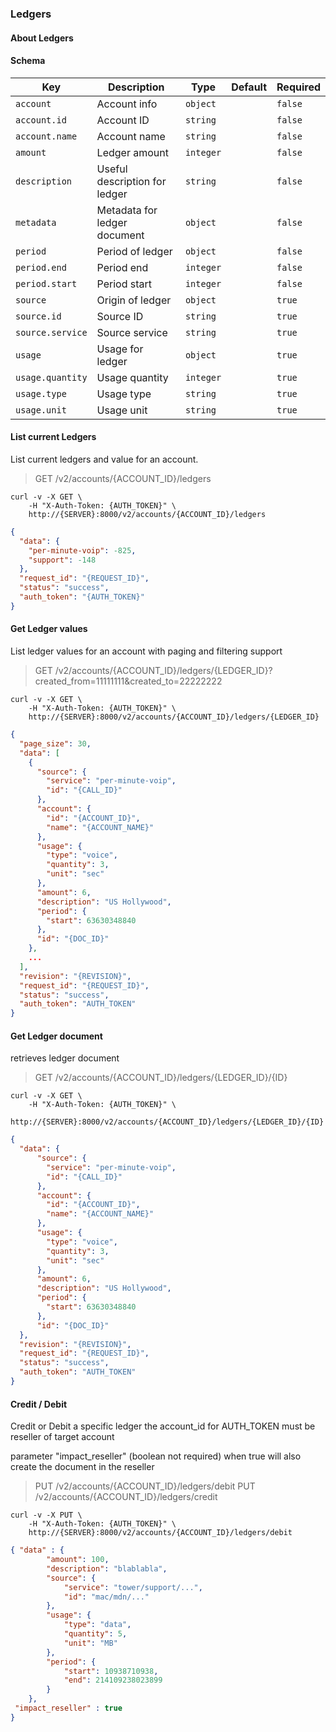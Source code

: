 ### Ledgers

#### About Ledgers

#### Schema

Key | Description | Type | Default | Required
--- | ----------- | ---- | ------- | --------
`account` | Account info | `object` |   | `false`
`account.id` | Account ID | `string` |   | `false`
`account.name` | Account name | `string` |   | `false`
`amount` | Ledger amount | `integer` |   | `false`
`description` | Useful description for ledger | `string` |   | `false`
`metadata` | Metadata for ledger document | `object` |   | `false`
`period` | Period of ledger | `object` |   | `false`
`period.end` | Period end | `integer` |   | `false`
`period.start` | Period start | `integer` |   | `false`
`source` | Origin of ledger | `object` |   | `true`
`source.id` | Source ID | `string` |   | `true`
`source.service` | Source service | `string` |   | `true`
`usage` | Usage for ledger | `object` |   | `true`
`usage.quantity` | Usage quantity | `integer` |   | `true`
`usage.type` | Usage type | `string` |   | `true`
`usage.unit` | Usage unit | `string` |   | `true`


#### List current Ledgers

List current ledgers and value for an account.

> GET /v2/accounts/{ACCOUNT_ID}/ledgers

```curl
curl -v -X GET \
    -H "X-Auth-Token: {AUTH_TOKEN}" \
    http://{SERVER}:8000/v2/accounts/{ACCOUNT_ID}/ledgers
```
```json
{
  "data": {
    "per-minute-voip": -825,
    "support": -148
  },
  "request_id": "{REQUEST_ID}",
  "status": "success",
  "auth_token": "{AUTH_TOKEN}"
}
```

#### Get Ledger values

List ledger values for an account with paging and filtering support

> GET /v2/accounts/{ACCOUNT_ID}/ledgers/{LEDGER_ID}?created_from=11111111&created_to=22222222

```curl
curl -v -X GET \
    -H "X-Auth-Token: {AUTH_TOKEN}" \
    http://{SERVER}:8000/v2/accounts/{ACCOUNT_ID}/ledgers/{LEDGER_ID}
```
```json
{
  "page_size": 30,
  "data": [
    {
      "source": {
        "service": "per-minute-voip",
        "id": "{CALL_ID}"
      },
      "account": {
        "id": "{ACCOUNT_ID}",
        "name": "{ACCOUNT_NAME}"
      },
      "usage": {
        "type": "voice",
        "quantity": 3,
        "unit": "sec"
      },
      "amount": 6,
      "description": "US Hollywood",
      "period": {
        "start": 63630348840
      },
      "id": "{DOC_ID}"
    },
    ...
  ],
  "revision": "{REVISION}",
  "request_id": "{REQUEST_ID}",
  "status": "success",
  "auth_token": "AUTH_TOKEN"
}
```

#### Get Ledger document

retrieves ledger document

> GET /v2/accounts/{ACCOUNT_ID}/ledgers/{LEDGER_ID}/{ID}

```curl
curl -v -X GET \
    -H "X-Auth-Token: {AUTH_TOKEN}" \
    http://{SERVER}:8000/v2/accounts/{ACCOUNT_ID}/ledgers/{LEDGER_ID}/{ID}
```
```json
{
  "data": {
      "source": {
        "service": "per-minute-voip",
        "id": "{CALL_ID}"
      },
      "account": {
        "id": "{ACCOUNT_ID}",
        "name": "{ACCOUNT_NAME}"
      },
      "usage": {
        "type": "voice",
        "quantity": 3,
        "unit": "sec"
      },
      "amount": 6,
      "description": "US Hollywood",
      "period": {
        "start": 63630348840
      },
      "id": "{DOC_ID}"
  },
  "revision": "{REVISION}",
  "request_id": "{REQUEST_ID}",
  "status": "success",
  "auth_token": "AUTH_TOKEN"
}
```

#### Credit / Debit

Credit or Debit a specific ledger
the account_id for AUTH_TOKEN must be reseller of target account

parameter "impact_reseller" (boolean not required) when true will also create the document in the reseller

> PUT /v2/accounts/{ACCOUNT_ID}/ledgers/debit
> PUT /v2/accounts/{ACCOUNT_ID}/ledgers/credit

```curl
curl -v -X PUT \
    -H "X-Auth-Token: {AUTH_TOKEN}" \
    http://{SERVER}:8000/v2/accounts/{ACCOUNT_ID}/ledgers/debit
```
```json
{ "data" : {
        "amount": 100,
        "description": "blablabla",
        "source": {
            "service": "tower/support/...",
            "id": "mac/mdn/..."
        },
        "usage": {
            "type": "data",
            "quantity": 5,
            "unit": "MB"
        },
        "period": {
            "start": 10938710938,
            "end": 214109238023899
        }
    },
 "impact_reseller" : true
}
```
